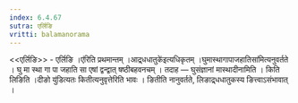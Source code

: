 ```yaml
---
index: 6.4.67
sutra: एर्लिङि
vritti: balamanorama
---
```


<<एर्लिङि>> - एर्लिङि ।ए॑रिति प्रथमान्तम् ।आद्र्धधातुके॑इत्यधिकृतम् ।घुमास्थागापाजहातिसा॑मित्यनुवर्तते । घु मा स्था गा पा जहाति सा एषां द्वन्द्वात् षष्ठीबहवनचम् । तदाह —  घुसंज्ञानां मास्थादीनामिति । किति लिङिति ।दीङो यु॑डित्यतः कितीत्यनुवृत्तेरिति भावः । ङितीति नानुवर्तते, लिङाद्र्धधातुकस्य ङित्त्वाऽसंभावात् । 